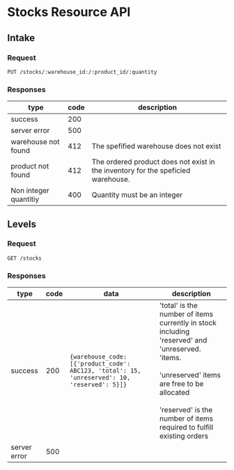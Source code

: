 # Stocks Resource API

## Intake

### Request
`PUT /stocks/:warehouse_id:/:product_id/:quantity`

### Responses

|type|code|description|
|-|-|-|
|success| 200||
|server error| 500||
|warehouse not found|412| The spefified warehouse does not exist|
|product not found| 412 | The ordered product does not exist in the inventory for the speficied warehouse.|
|Non integer quantitiy| 400| Quantity must be an integer|

## Levels

### Request
`GET /stocks`

### Responses

|type|code|data|description|
|-|-|-|-|
|success| 200|`{warehouse_code: [{'product_code': ABC123, 'total': 15, 'unreserved': 10, 'reserved': 5}]}`|'total' is the number of items currently in stock including 'reserved' and 'unreserved. 'items. <br><br>'unreserved' items are free to be allocated<br><br>'reserved' is the number of items required to fulfill existing orders|
|server error| 500|||